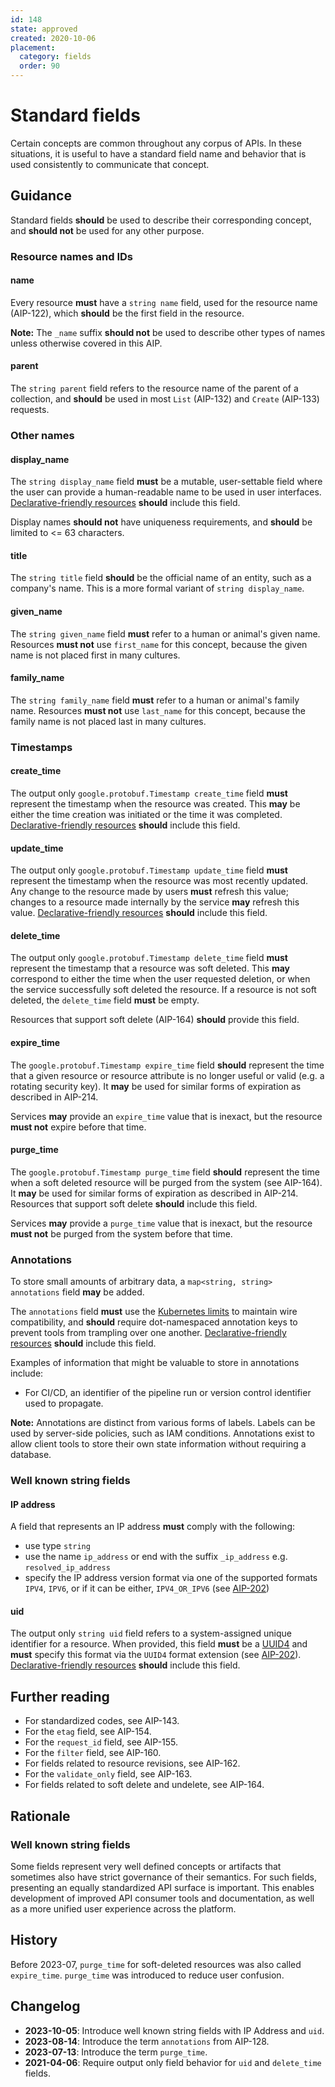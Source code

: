 ```yaml
---
id: 148
state: approved
created: 2020-10-06
placement:
  category: fields
  order: 90
---
```


# Standard fields

Certain concepts are common throughout any corpus of APIs. In these situations,
it is useful to have a standard field name and behavior that is used
consistently to communicate that concept.

## Guidance

Standard fields **should** be used to describe their corresponding concept, and
**should not** be used for any other purpose.

### Resource names and IDs

#### name

Every resource **must** have a `string name` field, used for the resource name
(AIP-122), which **should** be the first field in the resource.

**Note:** The `_name` suffix **should not** be used to describe other types of
names unless otherwise covered in this AIP.

#### parent

The `string parent` field refers to the resource name of the parent of a
collection, and **should** be used in most `List` (AIP-132) and `Create`
(AIP-133) requests.

### Other names

#### display_name

The `string display_name` field **must** be a mutable, user-settable field
where the user can provide a human-readable name to be used in user interfaces.
[Declarative-friendly resources][] **should** include this field.

Display names **should not** have uniqueness requirements, and **should** be
limited to <= 63 characters.

#### title

The `string title` field **should** be the official name of an entity, such as
a company's name. This is a more formal variant of `string display_name`.

#### given_name

The `string given_name` field **must** refer to a human or animal's given name.
Resources **must not** use `first_name` for this concept, because the given
name is not placed first in many cultures.

#### family_name

The `string family_name` field **must** refer to a human or animal's family
name. Resources **must not** use `last_name` for this concept, because the
family name is not placed last in many cultures.

### Timestamps

#### create_time

The output only `google.protobuf.Timestamp create_time` field **must**
represent the timestamp when the resource was created. This **may** be either
the time creation was initiated or the time it was completed.
[Declarative-friendly resources][] **should** include this field.

#### update_time

The output only `google.protobuf.Timestamp update_time` field **must**
represent the timestamp when the resource was most recently updated. Any change
to the resource made by users **must** refresh this value; changes to a
resource made internally by the service **may** refresh this value.
[Declarative-friendly resources][] **should** include this field.

#### delete_time

The output only `google.protobuf.Timestamp delete_time` field **must** represent
the timestamp that a resource was soft deleted. This **may** correspond to either
the time when the user requested deletion, or when the service successfully
soft deleted the resource. If a resource is not soft deleted, the `delete_time`
field **must** be empty.

Resources that support soft delete (AIP-164) **should** provide this field.

#### expire_time

The `google.protobuf.Timestamp expire_time` field **should** represent the time
that a given resource or resource attribute is no longer useful or valid (e.g. a
rotating security key). It **may** be used for similar forms of expiration as
described in AIP-214.

Services **may** provide an `expire_time` value that is inexact, but the
resource **must not** expire before that time.

#### purge_time

The `google.protobuf.Timestamp purge_time` field **should** represent the time
when a soft deleted resource will be purged from the system (see AIP-164).
It **may** be used for similar forms of expiration as described in AIP-214.
Resources that support soft delete **should** include this field.

Services **may** provide a `purge_time` value that is inexact, but the resource
**must not** be purged from the system before that time.

### Annotations

To store small amounts of arbitrary data, a `map<string, string> annotations`
field **may** be added.

The `annotations` field **must** use the [Kubernetes limits][] to maintain wire
compatibility, and **should** require dot-namespaced annotation keys to prevent
tools from trampling over one another. [Declarative-friendly resources][] **should** include this field.

Examples of information that might be valuable to store in annotations include:

- For CI/CD, an identifier of the pipeline run or version control identifier
  used to propagate.

**Note:** Annotations are distinct from various forms of labels. Labels can be
used by server-side policies, such as IAM conditions. Annotations exist to
allow client tools to store their own state information without requiring a
database.

### Well known string fields

#### IP address

A field that represents an IP address **must** comply with the following:

* use type `string`
* use the name `ip_address` or end with the suffix `_ip_address` e.g.
  `resolved_ip_address`
* specify the IP address version format via one of the supported formats `IPV4`,
  `IPV6`, or if it can be either, `IPV4_OR_IPV6` (see [AIP-202][aip-202])

#### uid

The output only `string uid` field refers to a system-assigned unique
identifier for a resource. When provided, this field **must** be a [UUID4][]
and **must** specify this format via the `UUID4` format extension (see
[AIP-202][aip-202]). [Declarative-friendly resources][] **should** include this
field.

## Further reading

- For standardized codes, see AIP-143.
- For the `etag` field, see AIP-154.
- For the `request_id` field, see AIP-155.
- For the `filter` field, see AIP-160.
- For fields related to resource revisions, see AIP-162.
- For the `validate_only` field, see AIP-163.
- For fields related to soft delete and undelete, see AIP-164.

## Rationale

### Well known string fields

Some fields represent very well defined concepts or artifacts that sometimes
also have strict governance of their semantics. For such fields, presenting an
equally standardized API surface is important. This enables development of
improved API consumer tools and documentation, as well as a more unified user
experience across the platform.

## History

Before 2023-07, `purge_time` for soft-deleted resources was also called
`expire_time`. `purge_time` was introduced to reduce user confusion.

## Changelog

- **2023-10-05**: Introduce well known string fields with IP Address and `uid`.
- **2023-08-14**: Introduce the term `annotations` from AIP-128.
- **2023-07-13**: Introduce the term `purge_time`.
- **2021-04-06**: Require output only field behavior for `uid` and `delete_time`
  fields.

<!-- prettier-ignore -->
[aip-202]: ./0202.md
[declarative-friendly resources]: ./0128.md#resources
[kubernetes limits]: https://kubernetes.io/docs/concepts/overview/working-with-objects/annotations/#syntax-and-character-set
[uuid4]: https://en.wikipedia.org/wiki/Universally_unique_identifier#Version_4_(random)
